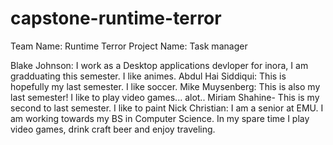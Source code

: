 # capstone-runtime-terror
Team Name: Runtime Terror
Project Name: Task manager

Blake Johnson:
I work as a Desktop applications devloper for inora, I am gradduating this semester. I like animes. 
Abdul Hai Siddiqui: This is hopefully my last semester. I like soccer.
Mike Muysenberg: This is also my last semester! I like to play video games... alot..
Miriam Shahine- This is my second to last semester. I like to paint
Nick Christian: I am a senior at EMU. I am working towards my BS in Computer Science. In my spare time I play video games, drink craft beer and enjoy traveling.
